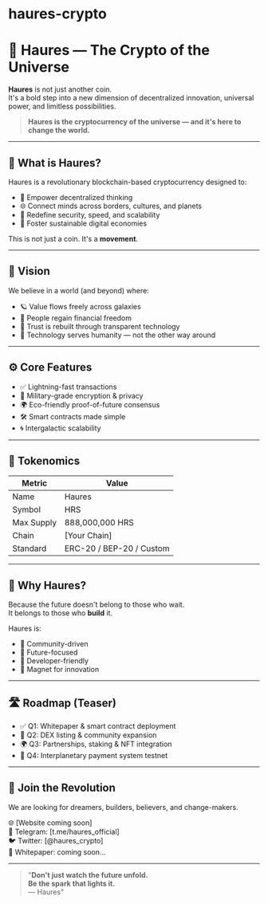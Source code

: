 # haures-crypto
# 🌌 Haures — The Crypto of the Universe

**Haures** is not just another coin.  
It's a bold step into a new dimension of decentralized innovation, universal power, and limitless possibilities.  

> **Haures is the cryptocurrency of the universe — and it's here to change the world.**

---

## 💎 What is Haures?

Haures is a revolutionary blockchain-based cryptocurrency designed to:

- 🧠 Empower decentralized thinking  
- 🌐 Connect minds across borders, cultures, and planets  
- 🔐 Redefine security, speed, and scalability  
- 🌱 Foster sustainable digital economies  

This is not just a coin. It's a **movement**.

---

## 🚀 Vision

We believe in a world (and beyond) where:

- 🪐 Value flows freely across galaxies  
- 🗽 People regain financial freedom  
- 🤝 Trust is rebuilt through transparent technology  
- 🧬 Technology serves humanity — not the other way around

---

## ⚙️ Core Features

- ✅ Lightning-fast transactions  
- 🔐 Military-grade encryption & privacy  
- 🌍 Eco-friendly proof-of-future consensus  
- 🛠️ Smart contracts made simple  
- 🌀 Intergalactic scalability  

---

## 📜 Tokenomics

| Metric         | Value          |
|----------------|----------------|
| Name           | Haures         |
| Symbol         | HRS            |
| Max Supply     | 888,000,000 HRS|
| Chain          | [Your Chain]   |
| Standard       | ERC-20 / BEP-20 / Custom |

---

## 🌟 Why Haures?

Because the future doesn't belong to those who wait.  
It belongs to those who **build** it.

Haures is:

- 💫 Community-driven  
- 🔭 Future-focused  
- 💼 Developer-friendly  
- 🧲 Magnet for innovation

---

## 🛣️ Roadmap (Teaser)

- ✅ Q1: Whitepaper & smart contract deployment  
- 🚧 Q2: DEX listing & community expansion  
- 🌍 Q3: Partnerships, staking & NFT integration  
- 🚀 Q4: Interplanetary payment system testnet

---

## 👥 Join the Revolution

We are looking for dreamers, builders, believers, and change-makers.

🌐 [Website coming soon]  
📢 Telegram: [t.me/haures_official]  
🐦 Twitter: [@haures_crypto]  
📜 Whitepaper: coming soon...

---

> "**Don't just watch the future unfold.**  
> **Be the spark that lights it.**  
> — Haures"
